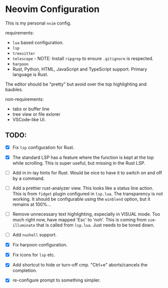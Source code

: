# Neovim Configuration

This is my personal `nvim` config.

requirements:

- `lua` based configuration.
- `lsp` 
- `treesitter`
- `telescope` - NOTE: Install `ripgrep` to ensure `.gitignore` is respected.
- `harpoon`
- Rust, Python, HTML, JavaScript and TypeScript support. Primary language is Rust.

The editor should be "pretty" but avoid over the top highlighting and baubles.

non-requirements:

- tabs or buffer line
- tree view or file exlorer
- VSCode-like UI.

## TODO:

- [X] Fix `lsp` configuration for Rust.
- [X] The standard LSP has a feature where the function is kept at the top while scrolling. This is super useful, but missing in the Rust LSP.
- [ ] Add in in-lay hints for Rust. Would be nice to have it to switch on and off by a command.
- [ ] Add a prettier rust-analyzer view. This looks like a status line action. 
        This is from `fidget` plugin configured in `lsp.lua`. The transparency is not working. It should be configurable using the `winblend` option, but it remains at 100%...
- [ ] Remove unnecessary text highlighting, especially in VISUAL mode. Too much right now, have mapped 'Esc' to 'noh'.
        This is coming from `vim-illuminate` that is called from `lsp.lua`. Just needs to be toned down.
- [ ] Add `nushell` support.
- [X] Fix harpoon configuration.
- [X] Fix icons for `lsp` etc.
- [X] Add shortcut to hide or turn-off cmp. "Ctrl+e" aborts/cancels the completion.
- [X] re-configure prompt to something simpler.

